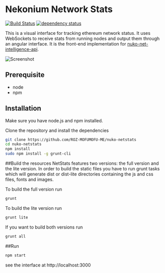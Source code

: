 Nekonium Network Stats
============
[![Build Status][travis-image]][travis-url] [![dependency status][dep-image]][dep-url]

This is a visual interface for tracking ethereum network status. It uses WebSockets to receive stats from running nodes and output them through an angular interface. It is the front-end implementation for [nuko-net-intelligence-api](https://github.com/ROZ-MOFUMOFU-ME/nuko-net-intelligence-api).

![Screenshot](https://raw.githubusercontent.com/cubedro/eth-netstats/master/src/images/screenshot.jpg?v=0.0.6 "Screenshot")

## Prerequisite
* node
* npm

## Installation
Make sure you have node.js and npm installed.

Clone the repository and install the dependencies

```bash
git clone https://github.com/ROZ-MOFUMOFU-ME/nuko-netstats
cd nuko-netstats
npm install
sudo npm install -g grunt-cli
```

##Build the resources
NetStats features two versions: the full version and the lite version. In order to build the static files you have to run grunt tasks which will generate dist or dist-lite directories containing the js and css files, fonts and images.


To build the full version run
```bash
grunt
```

To build the lite version run
```bash
grunt lite
```

If you want to build both versions run
```bash
grunt all
```

##Run

```bash
npm start
```

see the interface at http://localhost:3000

[travis-image]: https://travis-ci.org/ROZ-MOFUMOFU-ME/nuko-netstats.svg
[travis-url]: https://travis-ci.org/ROZ-MOFUMOFU-ME/nuko-netstats
[dep-image]: https://david-dm.org/ROZ-MOFUMOFU-ME/nuko-netstats.svg
[dep-url]: https://david-dm.org/ROZ-MOFUMOFU-ME/nuko-netstats
